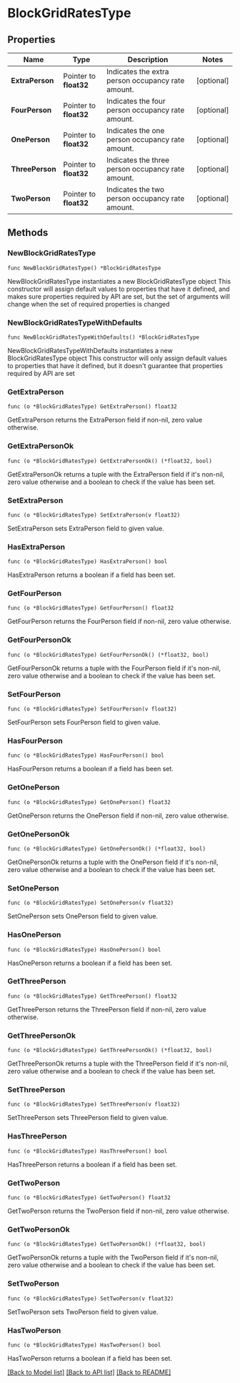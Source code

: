 # BlockGridRatesType

## Properties

Name | Type | Description | Notes
------------ | ------------- | ------------- | -------------
**ExtraPerson** | Pointer to **float32** | Indicates the extra person occupancy rate amount. | [optional] 
**FourPerson** | Pointer to **float32** | Indicates the four person occupancy rate amount. | [optional] 
**OnePerson** | Pointer to **float32** | Indicates the one person occupancy rate amount. | [optional] 
**ThreePerson** | Pointer to **float32** | Indicates the three person occupancy rate amount. | [optional] 
**TwoPerson** | Pointer to **float32** | Indicates the two person occupancy rate amount. | [optional] 

## Methods

### NewBlockGridRatesType

`func NewBlockGridRatesType() *BlockGridRatesType`

NewBlockGridRatesType instantiates a new BlockGridRatesType object
This constructor will assign default values to properties that have it defined,
and makes sure properties required by API are set, but the set of arguments
will change when the set of required properties is changed

### NewBlockGridRatesTypeWithDefaults

`func NewBlockGridRatesTypeWithDefaults() *BlockGridRatesType`

NewBlockGridRatesTypeWithDefaults instantiates a new BlockGridRatesType object
This constructor will only assign default values to properties that have it defined,
but it doesn't guarantee that properties required by API are set

### GetExtraPerson

`func (o *BlockGridRatesType) GetExtraPerson() float32`

GetExtraPerson returns the ExtraPerson field if non-nil, zero value otherwise.

### GetExtraPersonOk

`func (o *BlockGridRatesType) GetExtraPersonOk() (*float32, bool)`

GetExtraPersonOk returns a tuple with the ExtraPerson field if it's non-nil, zero value otherwise
and a boolean to check if the value has been set.

### SetExtraPerson

`func (o *BlockGridRatesType) SetExtraPerson(v float32)`

SetExtraPerson sets ExtraPerson field to given value.

### HasExtraPerson

`func (o *BlockGridRatesType) HasExtraPerson() bool`

HasExtraPerson returns a boolean if a field has been set.

### GetFourPerson

`func (o *BlockGridRatesType) GetFourPerson() float32`

GetFourPerson returns the FourPerson field if non-nil, zero value otherwise.

### GetFourPersonOk

`func (o *BlockGridRatesType) GetFourPersonOk() (*float32, bool)`

GetFourPersonOk returns a tuple with the FourPerson field if it's non-nil, zero value otherwise
and a boolean to check if the value has been set.

### SetFourPerson

`func (o *BlockGridRatesType) SetFourPerson(v float32)`

SetFourPerson sets FourPerson field to given value.

### HasFourPerson

`func (o *BlockGridRatesType) HasFourPerson() bool`

HasFourPerson returns a boolean if a field has been set.

### GetOnePerson

`func (o *BlockGridRatesType) GetOnePerson() float32`

GetOnePerson returns the OnePerson field if non-nil, zero value otherwise.

### GetOnePersonOk

`func (o *BlockGridRatesType) GetOnePersonOk() (*float32, bool)`

GetOnePersonOk returns a tuple with the OnePerson field if it's non-nil, zero value otherwise
and a boolean to check if the value has been set.

### SetOnePerson

`func (o *BlockGridRatesType) SetOnePerson(v float32)`

SetOnePerson sets OnePerson field to given value.

### HasOnePerson

`func (o *BlockGridRatesType) HasOnePerson() bool`

HasOnePerson returns a boolean if a field has been set.

### GetThreePerson

`func (o *BlockGridRatesType) GetThreePerson() float32`

GetThreePerson returns the ThreePerson field if non-nil, zero value otherwise.

### GetThreePersonOk

`func (o *BlockGridRatesType) GetThreePersonOk() (*float32, bool)`

GetThreePersonOk returns a tuple with the ThreePerson field if it's non-nil, zero value otherwise
and a boolean to check if the value has been set.

### SetThreePerson

`func (o *BlockGridRatesType) SetThreePerson(v float32)`

SetThreePerson sets ThreePerson field to given value.

### HasThreePerson

`func (o *BlockGridRatesType) HasThreePerson() bool`

HasThreePerson returns a boolean if a field has been set.

### GetTwoPerson

`func (o *BlockGridRatesType) GetTwoPerson() float32`

GetTwoPerson returns the TwoPerson field if non-nil, zero value otherwise.

### GetTwoPersonOk

`func (o *BlockGridRatesType) GetTwoPersonOk() (*float32, bool)`

GetTwoPersonOk returns a tuple with the TwoPerson field if it's non-nil, zero value otherwise
and a boolean to check if the value has been set.

### SetTwoPerson

`func (o *BlockGridRatesType) SetTwoPerson(v float32)`

SetTwoPerson sets TwoPerson field to given value.

### HasTwoPerson

`func (o *BlockGridRatesType) HasTwoPerson() bool`

HasTwoPerson returns a boolean if a field has been set.


[[Back to Model list]](../README.md#documentation-for-models) [[Back to API list]](../README.md#documentation-for-api-endpoints) [[Back to README]](../README.md)


